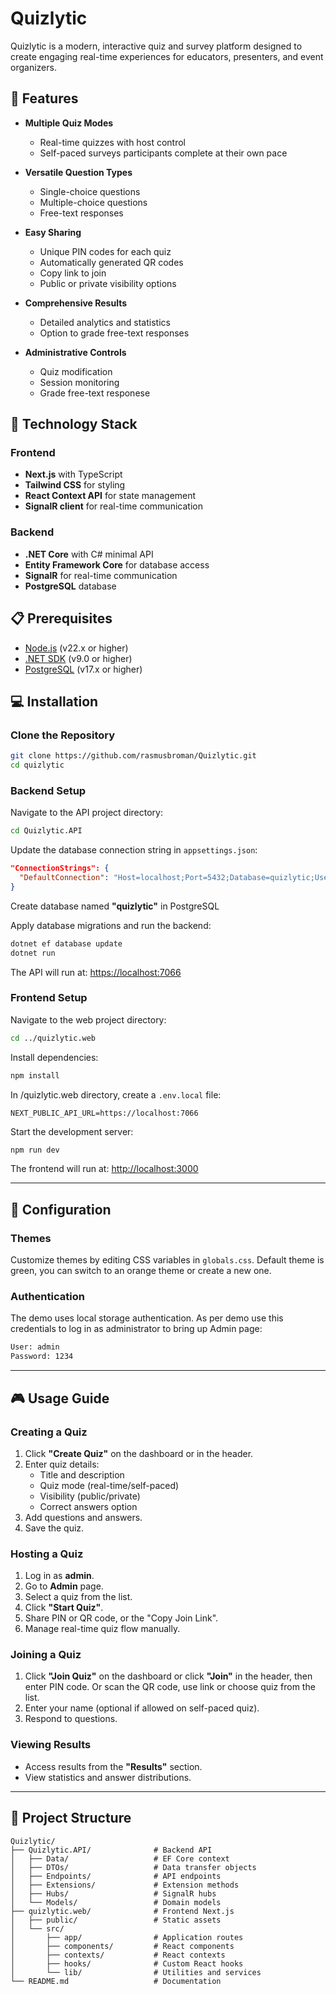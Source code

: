 # Quizlytic

Quizlytic is a modern, interactive quiz and survey platform designed to create engaging real-time experiences for educators, presenters, and event organizers.

## 🌟 Features

- **Multiple Quiz Modes**
  - Real-time quizzes with host control
  - Self-paced surveys participants complete at their own pace
  
- **Versatile Question Types**
  - Single-choice questions
  - Multiple-choice questions
  - Free-text responses

- **Easy Sharing**
  - Unique PIN codes for each quiz
  - Automatically generated QR codes
  - Copy link to join
  - Public or private visibility options

- **Comprehensive Results**
  - Detailed analytics and statistics
  - Option to grade free-text responses

- **Administrative Controls**
  - Quiz modification
  - Session monitoring
  - Grade free-text responese

## 🚀 Technology Stack

### Frontend
- **Next.js** with TypeScript
- **Tailwind CSS** for styling
- **React Context API** for state management
- **SignalR client** for real-time communication

### Backend
- **.NET Core** with C# minimal API
- **Entity Framework Core** for database access
- **SignalR** for real-time communication
- **PostgreSQL** database

## 📋 Prerequisites

- [Node.js](https://nodejs.org/) (v22.x or higher)
- [.NET SDK](https://dotnet.microsoft.com/download) (v9.0 or higher)
- [PostgreSQL](https://www.postgresql.org/) (v17.x or higher)

## 💻 Installation

### Clone the Repository

```bash
git clone https://github.com/rasmusbroman/Quizlytic.git
cd quizlytic
```

### Backend Setup

Navigate to the API project directory:

```bash
cd Quizlytic.API
```

Update the database connection string in `appsettings.json`:

```json
"ConnectionStrings": {
  "DefaultConnection": "Host=localhost;Port=5432;Database=quizlytic;Username=postgres;Password=your_chosen_password"
}
```

Create database named **"quizlytic"** in PostgreSQL

Apply database migrations and run the backend:

```bash
dotnet ef database update
dotnet run
```

The API will run at: [https://localhost:7066](https://localhost:7066)

### Frontend Setup

Navigate to the web project directory:

```bash
cd ../quizlytic.web
```

Install dependencies:

```bash
npm install
```

In /quizlytic.web directory, create a `.env.local` file:

```env
NEXT_PUBLIC_API_URL=https://localhost:7066
```

Start the development server:

```bash
npm run dev
```

The frontend will run at: [http://localhost:3000](http://localhost:3000)

---

## 🔧 Configuration

### Themes

Customize themes by editing CSS variables in `globals.css`. Default theme is green, you can switch to an orange theme or create a new one.

### Authentication

The demo uses local storage authentication. As per demo use this credentials to log in as administrator to bring up Admin page:

```bash
User: admin
Password: 1234
```

---

## 🎮 Usage Guide

### Creating a Quiz

1. Click **"Create Quiz"** on the dashboard or in the header.
2. Enter quiz details:
   - Title and description
   - Quiz mode (real-time/self-paced)
   - Visibility (public/private)
   - Correct answers option
3. Add questions and answers.
4. Save the quiz.

### Hosting a Quiz

1. Log in as **admin**.
2. Go to **Admin** page.
1. Select a quiz from the list.
2. Click **"Start Quiz"**.
3. Share PIN or QR code, or the "Copy Join Link".
4. Manage real-time quiz flow manually.

### Joining a Quiz

1. Click **"Join Quiz"** on the dashboard or click **"Join"** in the header, then enter PIN code. Or scan the QR code, use link or choose quiz from the list.
2. Enter your name (optional if allowed on self-paced quiz).
3. Respond to questions.

### Viewing Results

- Access results from the **"Results"** section.
- View statistics and answer distributions.

---

## 📂 Project Structure

```
Quizlytic/
├── Quizlytic.API/              # Backend API
│   ├── Data/                   # EF Core context
│   ├── DTOs/                   # Data transfer objects
│   ├── Endpoints/              # API endpoints
│   ├── Extensions/             # Extension methods
│   ├── Hubs/                   # SignalR hubs
│   └── Models/                 # Domain models
├── quizlytic.web/              # Frontend Next.js
│   ├── public/                 # Static assets
│   └── src/
│       ├── app/                # Application routes
│       ├── components/         # React components
│       ├── contexts/           # React contexts
│       ├── hooks/              # Custom React hooks
│       └── lib/                # Utilities and services
└── README.md                   # Documentation
```


##
